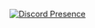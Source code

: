[![Discord Presence](https://lanyard.cnrad.dev/api/924787299038924862?idleMessage=O_pai_manja)](https://discord.com/users/893615754040197201)
